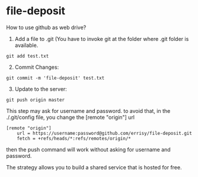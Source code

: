 # file-deposit

How to use github as web drive?

1) Add a file to .git (You have to invoke git at the folder where .git folder is available.
```
git add test.txt
```
2) Commit Changes:
```
git commit -m 'file-deposit' test.txt
```
3) Update to the server:
```
git push origin master
```
This step may ask for username and password. to avoid that, in the ./.git/config file, you change the [remote "origin"] url
```
[remote "origin"]
	url = https://username:password@github.com/errisy/file-deposit.git
	fetch = +refs/heads/*:refs/remotes/origin/*
```

then the push command will work without asking for username and password.

The strategy allows you to build a shared service that is hosted for free.
